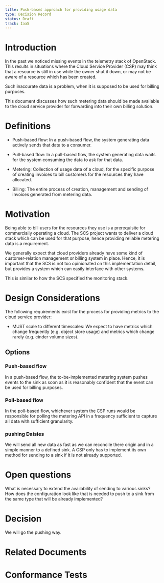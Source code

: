 ```yaml
---
title: Push-based approach for providing usage data
type: Decision Record
status: Draft
track: IaaS
---
```


<!-- This file uses semantic linebreaks. See <https://sembr.org/> for more info. -->

# Introduction

In the past we noticed missing events in the telemetry stack of OpenStack.
This results in situations where the Cloud Service Provider (CSP)
may think that a resource is still in use while the owner shut it down,
or may not be aware of a resource which has been created.

Such inaccurate data is a problem,
when it is supposed to be used for billing purposes.

This document discusses how such metering data should be made available
to the cloud service provider
for forwarding into their own billing solution.

# Definitions

- Push-based flow:
  In a push-based flow,
  the system generating data actively sends that data to a consumer.

- Pull-based flow:
  In a pull-based flow,
  the system generating data waits for the system consuming the data
  to ask for that data.

- Metering:
  Collection of usage data of a cloud,
  for the specific purpose of creating invoices
  to bill customers for the resources they have allocated.

- Billing:
  The entire process of creation, management and sending of invoices
  generated from metering data.

# Motivation

Being able to bill users
for the resources they use
is a prerequisite for commercially operating a cloud.
The SCS project wants to deliver a cloud stack
which can be used for that purpose,
hence providing reliable metering data is a requirement.

We generally expect that cloud providers already have
some kind of customer-relation management or billing system in place.
Hence, it is important that the SCS is not too opinionated
on this implementation detail,
but provides a system which can easily interface with other systems.

This is similar to how the SCS specified the monitoring stack.

# Design Considerations

The following requirements exist for the process for providing metrics to the cloud service provider:

- MUST scale to different timescales:
  We expect to have metrics which change frequently (e.g. object store usage)
  and metrics which change rarely (e.g. cinder volume sizes).

## Options

### Push-based flow

In a push-based flow,
the to-be-implemented metering system pushes events to the sink
as soon as it is reasonably confident
that the event can be used for billing purposes.

### Poll-based flow

In the poll-based flow,
whichever system the CSP runs would be responsible for polling the metering API
in a frequency sufficient to capture all data with sufficient granularity.

### pushing Daisies

We will send all new data as fast as we can reconcile there origin and in a simple manner to a defined sink.
A CSP only has to implement its own method for sending to a sink if it is not already supported.

# Open questions

What is necessary to extend the availability of sending to various sinks?
How does the configuration look like that is needed to push to a sink from the same type that will be already implemented?



# Decision

We will go the pushing way.

# Related Documents


# Conformance Tests

